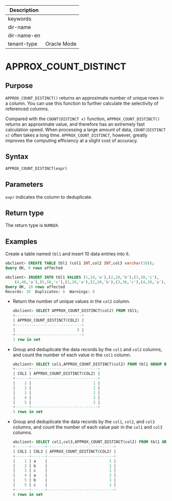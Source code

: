| Description   |                 |
|---------------|-----------------|
| keywords      |                 |
| dir-name      |                 |
| dir-name-en   |                 |
| tenant-type   | Oracle Mode     |

# APPROX_COUNT_DISTINCT

## Purpose

`APPROX_COUNT_DISTINCT()` returns an approximate number of unique rows in a column. You can use this function to further calculate the selectivity of referenced columns.

Compared with the `COUNT(DISTINCT x)` function, `APPROX_COUNT_DISTINCT()` returns an approximate value, and therefore has an extremely fast calculation speed. When processing a large amount of data, `COUNT(DISTINCT x)` often takes a long time. `APPROX_COUNT_DISTINCT`, however, greatly improves the computing efficiency at a slight cost of accuracy.

## Syntax

```sql
APPROX_COUNT_DISTINCT(expr)
```

## Parameters

`expr` indicates the column to deduplicate.

## Return type

The return type is `NUMBER`.

## Examples

Create a table named `tbl1` and insert 10 data entries into it.

```sql
obclient> CREATE TABLE tbl1 (col1 INT,col2 INT,col3 varchar(10));
Query OK, 0 rows affected

obclient> INSERT INTO tbl1 VALUES (1,10,'a'),(2,20,'b'),(3,30,'c'),
    (4,40,'a'),(5,50,'c'),(1,10,'a'),(2,20,'b'),(3,30,'c'),(4,30,'a'),(5,40,'b');
Query OK, 10 rows affected
Records: 10  Duplicates: 0  Warnings: 0
```

* Return the number of unique values in the `col2` column.

   ```sql
   obclient> SELECT APPROX_COUNT_DISTINCT(col2) FROM tbl1;
   +-----------------------------+
   | APPROX_COUNT_DISTINCT(COL2) |
   +-----------------------------+
   |                           5 |
   +-----------------------------+
   1 row in set
   ```

* Group and deduplicate the data records by the `col1` and `col2` columns, and count the number of each value in the `col1` column.

   ```sql
   obclient> SELECT col1,APPROX_COUNT_DISTINCT(col2) FROM tbl1 GROUP BY col1;
   +------+-----------------------------+
   | COL1 | APPROX_COUNT_DISTINCT(COL2) |
   +------+-----------------------------+
   |    1 |                           1 |
   |    2 |                           1 |
   |    3 |                           1 |
   |    4 |                           2 |
   |    5 |                           2 |
   +------+-----------------------------+
   5 rows in set
   ```

* Group and deduplicate the data records by the `col1`, `col2`, and `col3` columns, and count the number of each value pair in the `col1` and `col3` columns.

   ```sql
   obclient> SELECT col1,col3,APPROX_COUNT_DISTINCT(col2) FROM tbl1 GROUP BY col1,col3;
   +------+------+-----------------------------+
   | COL1 | COL3 | APPROX_COUNT_DISTINCT(COL2) |
   +------+------+-----------------------------+
   |    1 | a    |                           1 |
   |    2 | b    |                           1 |
   |    3 | c    |                           1 |
   |    4 | a    |                           2 |
   |    5 | b    |                           1 |
   |    5 | c    |                           1 |
   +------+------+-----------------------------+
   6 rows in set
   ```
